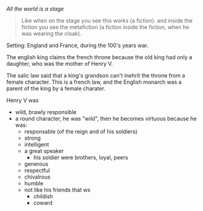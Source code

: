*All the world is a stage*
> Like when on the stage you see this works (a fiction). and inside the fiction you see the metafiction (a fiction inside the fiction, when he was wearing the cloak).

Setting:
England and France, during the 100's years war.

The english king claims the french throne because the old king had only a daughter, who was the mother of Henry V.

The salic law said that a king's grandson can't inehrit the throne from a female character. This is a french law, and the English monarch was a parent of the king by a female charater.

Henry V was
- wild, brawly responsible
- a round character, he was "wild", then he becomes virtuous because he was:
	- responsable (of the reign and of his soldiers)
	- strong
	- intelligent
	- a great speaker
		- his soldier were brothers, loyal, peers
	- generous
	- respectful
	- chivalrous
	- humble
	- not like his friends that ws
		- childish
		- coward